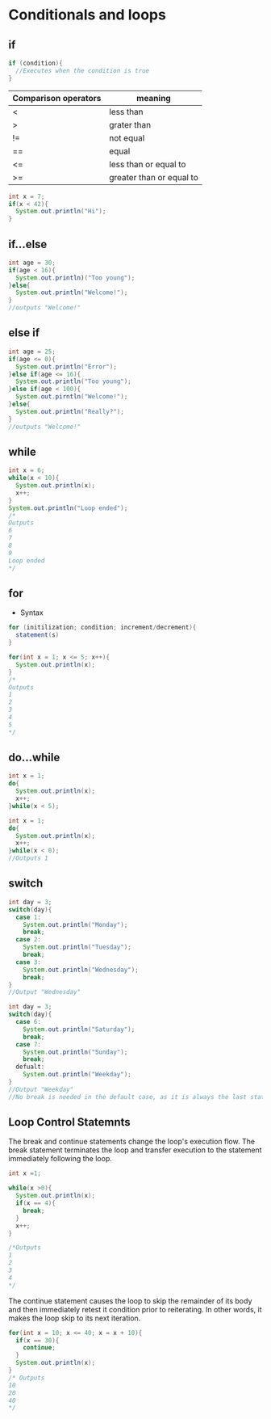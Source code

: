 # Conditionals and loops

## if

```java
if (condition){
  //Executes when the condition is true
}
```

| Comparison operators | meaning                  |
| -------------------- | ------------------------ |
| <                    | less than                |
| >                    | grater than              |
| !=                   | not equal                |
| ==                   | equal                    |
| <=                   | less than or equal to    |
| >=                   | greater than or equal to |

```java
int x = 7;
if(x < 42){
  System.out.println("Hi");
}
```

## if...else

```java
int age = 30;
if(age < 16){
  System.out.println)("Too young");
}else{
  System.out.println("Welcome!");
}
//outputs "Welcome!"
```

## else if

```java
int age = 25;
if(age <= 0){
  System.out.println("Error");
}else if(age <= 16){
  System.out.println("Too young");
}else if(age < 100){
  System.out.pirntln("Welcome!");
}else{
  System.out.println("Really?");
}
//outputs "Welcome!"
```

## while

```java
int x = 6;
while(x < 10){
  System.out.println(x);
  x++;
}
System.out.println("Loop ended");
/*
Outputs
6
7
8
9
Loop ended
*/
```

## for

- Syntax

```java
for (initilization; condition; increment/decrement){
  statement(s)
}
```



```java
for(int x = 1; x <= 5; x++){
  System.out.println(x);
}
/*
Outputs
1
2
3
4
5
*/
```

## do...while

```java
int x = 1;
do{
  System.out.println(x);
  x++;
}while(x < 5);
```

```java
int x = 1;
do{
  System.out.println(x);
  x++;
}while(x < 0);
//Outputs 1
```

## switch

```java
int day = 3;
switch(day){
  case 1:
    System.out.println("Monday");
    break;
  case 2:
    System.out.println("Tuesday");
    break;
  case 3:
    System.out.println("Wednesday");
    break;
}
//Output "Wednesday"
```

```java
int day = 3;
switch(day){
  case 6:
    System.out.println("Saturday");
    break;
  case 7:
    System.out.println("Sunday");
    break;
  defualt:
    System.out.println("Weekday");
}
//Output "Weekday"
//No break is needed in the default case, as it is always the last statement in the switch.
```

## Loop Control Statemnts

The break and continue statements change the loop's execution flow. The break statement terminates the loop and transfer execution to the statement immediately following the loop.

```java
int x =1;

while(x >0){
  System.out.println(x);
  if(x == 4){
    break;
  }
  x++;
}

/*Outputs
1
2
3
4
*/
```

The continue statement causes the loop to skip the remainder of its body and then immediately retest it condition prior to reiterating. In other words, it makes the loop skip to its next iteration.

```java
for(int x = 10; x <= 40; x = x + 10){
  if(x == 30){
    continue;
  }
  System.out.println(x);
}
/* Outputs
10
20
40
*/
```

